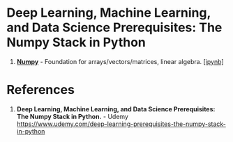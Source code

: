 # Deep Learning, Machine Learning, and Data Science Prerequisites: The Numpy Stack in Python

1.  **[Numpy](https://github.com/nkuhta/Numpy-Stack/tree/master/Numpy)** - Foundation for arrays/vectors/matrices, linear algebra.  [[ipynb]](https://github.com/nkuhta/Numpy-Stack/blob/master/Numpy/Numpy.ipynb)

#  References
1.  **Deep Learning, Machine Learning, and Data Science Prerequisites: The Numpy Stack in Python.** - Udemy   
	https://www.udemy.com/deep-learning-prerequisites-the-numpy-stack-in-python